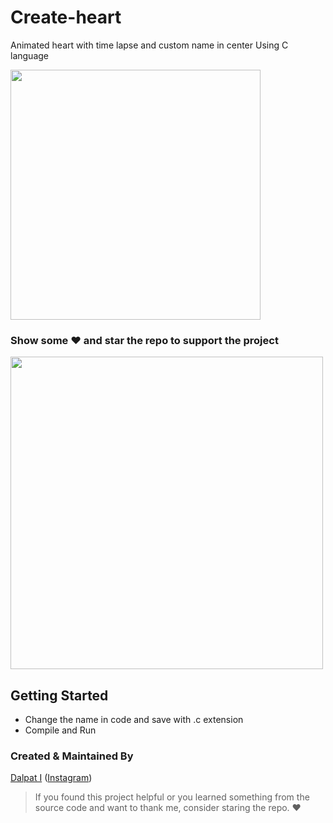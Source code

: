 # Create-heart
Animated heart with time lapse and custom name in center Using C language

<img src="https://user-images.githubusercontent.com/49696449/95023396-773abb00-069a-11eb-89bd-956caef09841.jpg" height="400em" margin-left="5px" />

### Show some :heart: and star the repo to support the project

<img src="https://user-images.githubusercontent.com/49696449/82328216-3567eb80-99fd-11ea-8e71-0db8d483c85f.gif" height="500em">

## Getting Started
- Change the name in code and save with .c extension
- Compile and Run
        
### Created & Maintained By

[Dalpat I](https://github.com/dalpat98)
([Instagram](https://www.instagram.com/dalpat_chaudhary__/))

> If you found this project helpful or you learned something from the source code and want to thank me, consider staring the repo. :heart:
